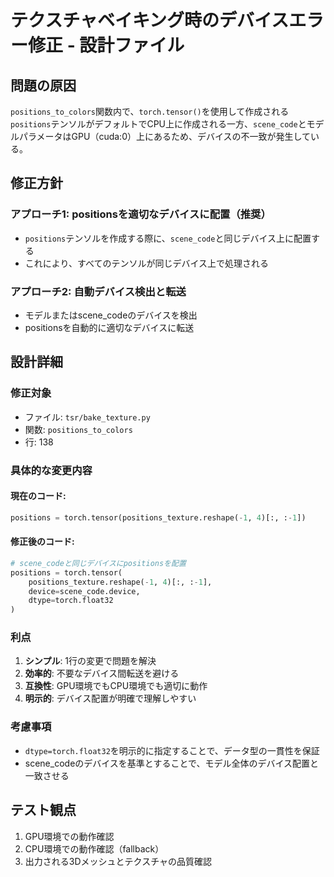 # テクスチャベイキング時のデバイスエラー修正 - 設計ファイル

## 問題の原因
`positions_to_colors`関数内で、`torch.tensor()`を使用して作成される`positions`テンソルがデフォルトでCPU上に作成される一方、`scene_code`とモデルパラメータはGPU（cuda:0）上にあるため、デバイスの不一致が発生している。

## 修正方針

### アプローチ1: positionsを適切なデバイスに配置（推奨）
- `positions`テンソルを作成する際に、`scene_code`と同じデバイス上に配置する
- これにより、すべてのテンソルが同じデバイス上で処理される

### アプローチ2: 自動デバイス検出と転送
- モデルまたはscene_codeのデバイスを検出
- positionsを自動的に適切なデバイスに転送

## 設計詳細

### 修正対象
- ファイル: `tsr/bake_texture.py`
- 関数: `positions_to_colors`
- 行: 138

### 具体的な変更内容

#### 現在のコード:
```python
positions = torch.tensor(positions_texture.reshape(-1, 4)[:, :-1])
```

#### 修正後のコード:
```python
# scene_codeと同じデバイスにpositionsを配置
positions = torch.tensor(
    positions_texture.reshape(-1, 4)[:, :-1], 
    device=scene_code.device,
    dtype=torch.float32
)
```

### 利点
1. **シンプル**: 1行の変更で問題を解決
2. **効率的**: 不要なデバイス間転送を避ける
3. **互換性**: GPU環境でもCPU環境でも適切に動作
4. **明示的**: デバイス配置が明確で理解しやすい

### 考慮事項
- `dtype=torch.float32`を明示的に指定することで、データ型の一貫性を保証
- scene_codeのデバイスを基準とすることで、モデル全体のデバイス配置と一致させる

## テスト観点
1. GPU環境での動作確認
2. CPU環境での動作確認（fallback）
3. 出力される3Dメッシュとテクスチャの品質確認